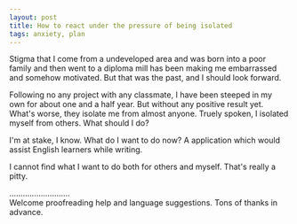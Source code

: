 ```yaml
---
layout: post
title: How to react under the pressure of being isolated
tags: anxiety, plan
---
```


Stigma that I come from a undeveloped area and was born into a poor family and then went to a diploma mill has been making me embarrassed and somehow motivated. But that was the past, and I should look forward. 

Following no any project with any classmate, I have been steeped in my own for about one and a half year. But without any positive result yet. What's worse, they isolate me from almost anyone. Truely spoken, I isolated myself from others. What should I do?

I'm at stake, I know. What do I want to do now? A application which would assist English learners while writing.

I cannot find what I want to do both for others and myself. That's really a pitty.

...........................     
Welcome proofreading help and language suggestions. Tons of thanks in advance.

